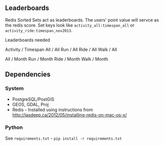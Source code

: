 ## Leaderboards

Redis Sorted Sets act as leaderboards. The users' point value will servce as the redis score. Set keys look like `activity_all:timespan_all` or `activity_ride:timespan_nov2013`.

Leaderboards needed

Activity / Timespan
All / All
Run / All
Ride / All
Walk / All

All / Month
Run / Month
Ride / Month
Walk / Month

## Dependencies

### System

* PostgreSQL/PostGIS
* GEOS, GDAL, Proj
* Redis - Installed using instructions from http://jasdeep.ca/2012/05/installing-redis-on-mac-os-x/

### Python

See `requirements.txt` - `pip install -r requirements.txt`
